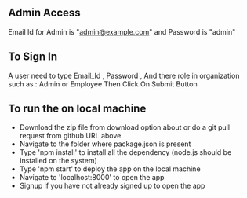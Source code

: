 
## Admin Access
Email Id for Admin is "admin@example.com" and Password is "admin" 

## To Sign In 
A user need to type Email_Id , Password , And there role in organization such as : Admin or Employee
Then Click On Submit Button

## To run the on local machine

* Download the zip file from download option about or do a git pull request from github URL above
* Navigate to the folder where package.json is present
* Type 'npm install' to install all the dependency (node.js should be installed on the system)
* Type 'npm start' to deploy the app on the local machine
* Navigate to 'localhost:8000' to open the app
* Signup if you have not already signed up to open the app
